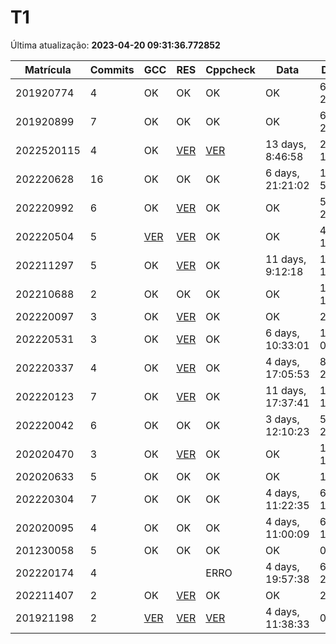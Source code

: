 # T1
Última atualização: **2023-04-20 09:31:36.772852**

|  Matrícula | Commits | GCC |  RES |  Cppcheck |  Data |  Duração | 
|---|---|---|---|---|---|---|
|  201920774 |  4 |  OK |  OK |   OK |  OK |  6 days, 2:19:59 | 
|  201920899 |  7 |  OK |  OK |   OK |  OK |  6 days, 21:57:04 | 
|  2022520115 |  4 |  OK |  [VER](./relatorios/2022520115/T1/resposta.txt) |   [VER](./relatorios/2022520115/T1/cppcheck.txt) |  13 days, 8:46:58 |  20 days, 17:39:03 | 
|  202220628 |  16 |  OK |  OK |   OK |  6 days, 21:21:02 |  14 days, 5:51:29 | 
|  202220992 |  6 |  OK |  [VER](./relatorios/202220992/T1/resposta.txt) |   OK |  OK |  5 days, 23:25:52 | 
|  202220504 |  5 |  [VER](./relatorios/202220504/T1/compilador.txt) |  [VER](./relatorios/202220504/T1/resposta.txt) |   OK |  OK |  4 days, 1:38:03 | 
|  202211297 |  5 |  OK |  [VER](./relatorios/202211297/T1/resposta.txt) |   OK |  11 days, 9:12:18 |  15 days, 17:01:45 | 
|  202210688 |  2 |  OK |  OK |   OK |  OK |  1 day, 18:21:48 | 
|  202220097 |  3 |  OK |  [VER](./relatorios/202220097/T1/resposta.txt) |   OK |  OK |  23:41:44 | 
|  202220531 |  3 |  OK |  [VER](./relatorios/202220531/T1/resposta.txt) |   OK |  6 days, 10:33:01 |  10 days, 0:18:54 | 
|  202220337 |  4 |  OK |  [VER](./relatorios/202220337/T1/resposta.txt) |   OK |  4 days, 17:05:53 |  8 days, 2:33:49 | 
|  202220123 |  7 |  OK |  [VER](./relatorios/202220123/T1/resposta.txt) |   OK |  11 days, 17:37:41 |  15 days, 1:15:27 | 
|  202220042 |  6 |  OK |  OK |   OK |  3 days, 12:10:23 |  5 days, 23:50:24 | 
|  202020470 |  3 |  OK |  [VER](./relatorios/202020470/T1/resposta.txt) |   OK |  OK |  1 day, 11:01:19 | 
|  202020633 |  5 |  OK |  OK |   OK |  OK |  1:00:59 | 
|  202220304 |  7 |  OK |  OK |   OK |  4 days, 11:22:35 |  6 days, 13:25:01 | 
|  202020095 |  4 |  OK |  OK |   OK |  4 days, 11:00:09 |  6 days, 12:27:23 | 
|  201230058 |  5 |  OK |  OK |   OK |  OK |  0:23:22 | 
|  202220174 |  4 |   |   |   ERRO |  4 days, 19:57:38 |  6 days, 2:00:24 | 
|  202211407 |  2 |  OK |  [VER](./relatorios/202211407/T1/resposta.txt) |   OK |  OK |  2:08:06 | 
|  201921198 |  2 |  [VER](./relatorios/201921198/T1/compilador.txt) |  [VER](./relatorios/201921198/T1/resposta.txt) |   [VER](./relatorios/201921198/T1/cppcheck.txt) |  4 days, 11:38:33 |  0:01:03 | 
